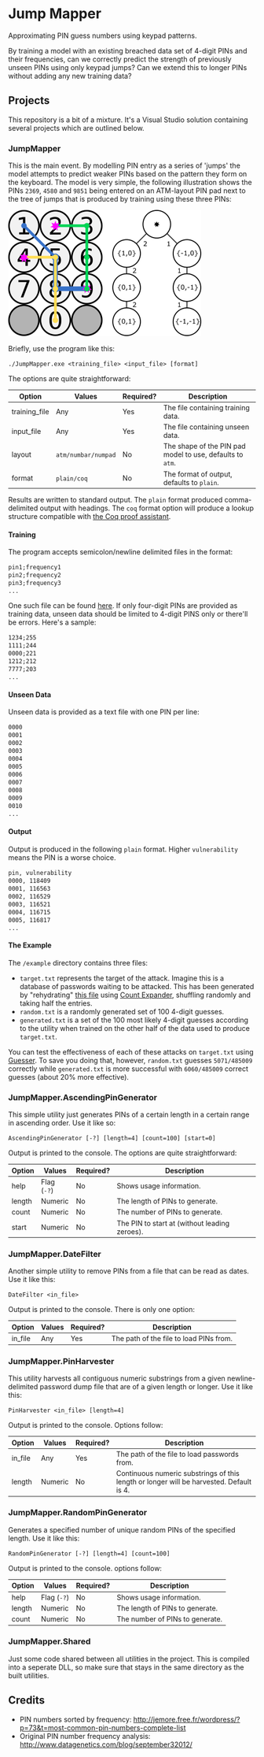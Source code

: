 # Jump Mapper
Approximating PIN guess numbers using keypad patterns.

By training a model with an existing breached data set of 4-digit PINs and their frequencies, can we correctly predict the strength of previously unseen PINs using only keypad jumps? Can we extend this to longer PINs without adding any new training data?

## Projects
This repository is a bit of a mixture. It's a Visual Studio solution containing several projects which are outlined below.

### JumpMapper
This is the main event. By modelling PIN entry as a series of 'jumps' the model attempts to predict weaker PINs based on the pattern they form on the keyboard. The model is very simple, the following illustration shows the PINs `2369`, `4580` and `9851` being entered on an ATM-layout PIN pad next to the tree of jumps that is produced by training using these three PINs:

![Model visualisation](assets/illustration.png)

Briefly, use the program like this:

```
./JumpMapper.exe <training_file> <input_file> [format]
```

The options are quite straightforward:

| Option        | Values              | Required? | Description                                               |
|---------------|---------------------|-----------|-----------------------------------------------------------|
| training_file | Any                 | Yes       | The file containing training data.                        |
| input_file    | Any                 | Yes       | The file containing unseen data.                          |
| layout        | `atm/numbar/numpad` | No        | The shape of the PIN pad model to use, defaults to `atm`. |
| format        | `plain/coq`         | No        | The format of output, defaults to `plain`.                |

Results are written to standard output. The `plain` format produced comma-delimited output with headings. The `coq` format option will produce a lookup structure compatible with [the Coq proof assistant](https://coq.inria.fr/).

#### Training
The program accepts semicolon/newline delimited files in the format:

```
pin1;frequency1
pin2;frequency2
pin3;frequency3
...
```


One such file can be found [here](http://jemore.free.fr/wordpress/?p=73&t=most-common-pin-numbers-complete-list). If only four-digit PINs are provided as training data, unseen data should be limited to 4-digit PINS only or there'll be errors. Here's a sample:

```
1234;255
1111;244
0000;221
1212;212
7777;203
...
```

#### Unseen Data
Unseen data is provided as a text file with one PIN per line:

```
0000
0001
0002
0003
0004
0005
0006
0007
0008
0009
0010
...
```

#### Output
Output is produced in the following `plain` format. Higher `vulnerability` means the PIN is a worse choice.

```
pin, vulnerability
0000, 118409
0001, 116563
0002, 116529
0003, 116521
0004, 116715
0005, 116817
...
```

#### The Example
The `/example` directory contains three files:

- `target.txt` represents the target of the attack. Imagine this is a database of passwords waiting to be attacked. This has been generated by "rehydrating" [this file](http://jemore.free.fr/wordpress/?p=73&t=most-common-pin-numbers-complete-list) using [Count Expander](https://github.com/sr-lab/count-expander), shuffling randomly and taking half the entries.
- `random.txt` is a randomly generated set of 100 4-digit guesses.
- `generated.txt` is a set of the 100 most likely 4-digit guesses according to the utility when trained on the other half of the data used to produce `target.txt`.

You can test the effectiveness of each of these attacks on `target.txt` using [Guesser](https://github.com/sr-lab/guesser). To save you doing that, however, `random.txt` guesses `5071/485009` correctly while `generated.txt` is more successful with `6060/485009` correct guesses (about 20% more effective).

### JumpMapper.AscendingPinGenerator
This simple utility just generates PINs of a certain length in a certain range in ascending order. Use it like so:

```
AscendingPinGenerator [-?] [length=4] [count=100] [start=0]
```

Output is printed to the console. The options are quite straightforward:

| Option        | Values      | Required? | Description                                               |
|---------------|-------------|-----------|-----------------------------------------------------------|
| help          | Flag (`-?`) | No        | Shows usage information.                                  |
| length        | Numeric     | No        | The length of PINs to generate.                           |
| count         | Numeric     | No        | The number of PINs to generate.                           |
| start         | Numeric     | No        | The PIN to start at (without leading zeroes).             |

### JumpMapper.DateFilter
Another simple utility to remove PINs from a file that can be read as dates. Use it like this:

```
DateFilter <in_file>
```

Output is printed to the console. There is only one option:

| Option        | Values      | Required? | Description                                               |
|---------------|-------------|-----------|-----------------------------------------------------------|
| in_file       | Any         | Yes       | The path of the file to load PINs from.                   |

### JumpMapper.PinHarvester
This utility harvests all contiguous numeric substrings from a given newline-delimited password dump file that are of a given length or longer. Use it like this:

```
PinHarvester <in_file> [length=4]
```

Output is printed to the console. Options follow:

| Option        | Values      | Required? | Description                                                                             |
|---------------|-------------|-----------|-----------------------------------------------------------------------------------------|
| in_file       | Any         | Yes       | The path of the file to load passwords from.                                            |
| length        | Numeric     | No        | Continuous numeric substrings of this length or longer will be harvested. Default is 4. |

### JumpMapper.RandomPinGenerator
Generates a specified number of unique random PINs of the specified length. Use it like this:

```
RandomPinGenerator [-?] [length=4] [count=100]
```

Output is printed to the console. options follow:

| Option        | Values      | Required? | Description                                               |
|---------------|-------------|-----------|-----------------------------------------------------------|
| help          | Flag (`-?`) | No        | Shows usage information.                                  |
| length        | Numeric     | No        | The length of PINs to generate.                           |
| count         | Numeric     | No        | The number of PINs to generate.                           |

### JumpMapper.Shared
Just some code shared between all utilities in the project. This is compiled into a seperate DLL, so make sure that stays in the same directory as the built utilities.

## Credits
- PIN numbers sorted by frequency: http://jemore.free.fr/wordpress/?p=73&t=most-common-pin-numbers-complete-list
- Original PIN number frequency analysis: http://www.datagenetics.com/blog/september32012/
